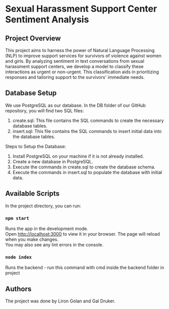 # Sexual Harassment Support Center Sentiment Analysis
## Project Overview
This project aims to harness the power of Natural Language Processing (NLP) to improve support services for survivors of violence against women and girls. By analyzing sentiment in text conversations from sexual harassment support centers, we develop a model to classify these interactions as urgent or non-urgent. This classification aids in prioritizing responses and tailoring support to the survivors' immediate needs.

## Database Setup

We use PostgreSQL as our database. In the DB folder of our GitHub repository, you will find two SQL files:

1. create.sql:
    This file contains the SQL commands to create the necessary database tables.
3. insert.sql:
    This file contains the SQL commands to insert initial data into the database tables.

Steps to Setup the Database:

1. Install PostgreSQL on your machine if it is not already installed.
2. Create a new database in PostgreSQL.
3. Execute the commands in create.sql to create the database schema.
4. Execute the commands in insert.sql to populate the database with initial data.

## Available Scripts

In the project directory, you can run:
### `npm start`
Runs the app in the development mode.\
Open [http://localhost:3000](http://localhost:3000) to view it in your browser.
The page will reload when you make changes.\
You may also see any lint errors in the console.
### `node index`
Runs the backend - run this command with cmd inside the backend folder in project


## Authors
The project was done by Liron Golan and Gal Druker.
